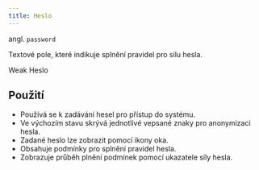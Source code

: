 ```yaml
---
title: Heslo
---
```


<script setup>
import DocumentationLinks from '../.vitepress/theme/components/DocumentationLinks.vue'
</script>

angl. `password` <br>

Textové pole, které indikuje splnění pravidel pro sílu hesla. 

<div class="sample-content">
    <gov-form-control>
        <gov-form-group>
            <gov-form-input size="m" variant="secondary" input-type="password"></gov-form-input>
            <gov-form-password-power power="2" class="w-full">Weak</gov-form-password-power>
        </gov-form-group>
        <gov-form-label slot="top" size="m">Heslo</gov-form-label>
    </gov-form-control>
</div>

<DocumentationLinks
storybookUrl="/storybook/?path=/docs/components-form-password--docs"
documentationUrl="/komponenty/dokumentace/gov-password-power" />

## Použití
- Používá se k zadávání hesel pro přístup do systému. 
- Ve výchozím stavu skrývá jednotlivé vepsané znaky pro anonymizaci hesla. 
- Zadané heslo lze zobrazit pomocí ikony oka.
- Obsahuje podmínky pro splnění pravidel hesla. 
- Zobrazuje průběh plnění podmínek pomocí ukazatele síly hesla. 
